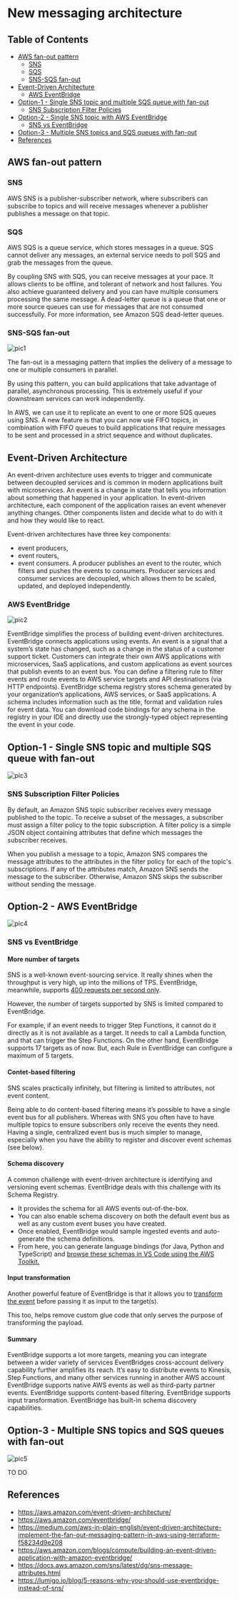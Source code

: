# New messaging architecture

## Table of Contents
- [AWS fan-out pattern](#aws-fan-out-pattern)
    - [SNS](#sns)
    - [SQS](#sqs)
    - [SNS-SQS fan-out](#sns-sqs-fan-out)
- [Event-Driven Architecture](#event-driven-architecture)
    - [AWS EventBridge](#aws-eventbridge)
- [Option-1 - Single SNS topic and multiple SQS queue with fan-out](#option-1---single-sns-topic-and-multiple-sqs-queue-with-fan-out)
    - [SNS Subscription Filter Policies](#sns-subscription-filter-policies)
- [Option-2 - Single SNS topic with AWS EventBridge](#option-2---aws-eventbridge)
    - [SNS vs EventBridge](#sns-vs-eventbridge)
- [Option-3 - Multiple SNS topics and SQS queues with fan-out](#option-3---multiple-sns-topics-and-sqs-queues-with-fan-out)
- [References](#references)

## AWS fan-out pattern

### SNS
AWS SNS is a publisher-subscriber network, where subscribers can subscribe to topics and will receive messages whenever a publisher publishes a message on that topic.

### SQS
AWS SQS is a queue service, which stores messages in a queue. SQS cannot deliver any messages, an external service needs to poll SQS and grab the messages from the queue.

By coupling SNS with SQS, you can receive messages at your pace. It allows clients to be offline, and tolerant of network and host failures. You also achieve guaranteed delivery and you can have multiple consumers processing the same message.
A dead-letter queue is a queue that one or more source queues can use for messages that are not consumed successfully. For more information, see Amazon SQS dead-letter queues.

### SNS-SQS fan-out

![pic1](./diagrams/sns-sqs-fanout.png)

The fan-out is a messaging pattern that implies the delivery of a message to one or multiple consumers in parallel.

By using this pattern, you can build applications that take advantage of parallel, asynchronous processing. This is extremely useful if your downstream services can work independently.

In AWS, we can use it to replicate an event to one or more SQS queues using SNS. A new feature is that you can now use FIFO topics, in combination with FIFO queues to build applications that require messages to be sent and processed in a strict sequence and without duplicates.

## Event-Driven Architecture 

An event-driven architecture uses events to trigger and communicate between decoupled services and is common in modern applications built with microservices. 
An event is a change in state that tells you information about something that happened in your application. In event-driven architecture, each component of the application raises an event whenever anything changes. Other components listen and decide what to do with it and how they would like to react.

Event-driven architectures have three key components: 
- event producers, 
- event routers, 
- event consumers. 
A producer publishes an event to the router, which filters and pushes the events to consumers. Producer services and consumer services are decoupled, which allows them to be scaled, updated, and deployed independently.

### AWS EventBridge

![pic2](./diagrams/aws-EventBridge_How-it-works.png)

EventBridge simplifies the process of building event-driven architectures. 
EventBridge connects applications using events. An event is a signal that a system’s state has changed, such as a change in the status of a customer support ticket. Customers can integrate their own AWS applications with microservices, SaaS applications, and custom applications as event sources that publish events to an event bus. You can define a filtering rule to filter events and route events to AWS service targets and API destinations (via HTTP endpoints). EventBridge schema registry stores schema generated by your organization’s applications, AWS services, or SaaS applications. A schema includes information such as the title, format and validation rules for event data. You can download code bindings for any schema in the registry in your IDE and directly use the strongly-typed object representing the event in your code.

## Option-1 - Single SNS topic and multiple SQS queue with fan-out

![pic3](./diagrams/tre-exchange-messages-option1.png)

### SNS Subscription Filter Policies

By default, an Amazon SNS topic subscriber receives every message published to the topic. To receive a subset of the messages, a subscriber must assign a filter policy to the topic subscription. A filter policy is a simple JSON object containing attributes that define which messages the subscriber receives.

When you publish a message to a topic, Amazon SNS compares the message attributes to the attributes in the filter policy for each of the topic's subscriptions. If any of the attributes match, Amazon SNS sends the message to the subscriber. Otherwise, Amazon SNS skips the subscriber without sending the message.

## Option-2 - AWS EventBridge 

![pic4](./diagrams/tre-exchange-messages-option2.png)

### SNS vs EventBridge

#### More number of targets

SNS is a well-known event-sourcing service. It really shines when the throughput is very high, up into the millions of TPS. EventBridge, meanwhile, supports [400 requests per second only](https://docs.aws.amazon.com/eventbridge/latest/userguide/eb-quota.html). 

However, the number of targets supported by SNS is limited compared to EventBridge.

For example, if an event needs to trigger Step Functions, it cannot do it directly as it is not available as a target. It needs to call a Lambda function, and that can trigger the Step Functions. On the other hand, EventBridge supports 17 targets as of now. But, each Rule in EventBridge can configure a maximum of 5 targets.

#### Contet-based filtering
SNS scales practically infinitely, but filtering is limited to attributes, not event content. 

Being able to do content-based filtering means it’s possible to have a single event bus for all publishers. Whereas with SNS you often have to have multiple topics to ensure subscribers only receive the events they need. Having a single, centralized event bus is much simpler to manage, especially when you have the ability to register and discover event schemas (see below).

#### Schema discovery

A common challenge with event-driven architecture is identifying and versioning event schemas. EventBridge deals with this challenge with its Schema Registry.

- It provides the schema for all AWS events out-of-the-box.
- You can also enable schema discovery on both the default event bus as well as any custom event buses you have created.
- Once enabled, EventBridge would sample ingested events and auto-generate the schema definitions.
- From here, you can generate language bindings (for Java, Python and TypeScript) and [browse these schemas in VS Code using the AWS Toolkit.](https://docs.aws.amazon.com/toolkit-for-vscode/latest/userguide/eventbridge-schemas.html)

#### Input transformation

Another powerful feature of EventBridge is that it allows you to [transform the event](https://docs.aws.amazon.com/eventbridge/latest/userguide/eb-input-transformer-tutorial.html) before passing it as input to the target(s).

This too, helps remove custom glue code that only serves the purpose of transforming the payload.

#### Summary

EventBridge supports a lot more targets, meaning you can integrate between a wider variety of services
EventBridges cross-account delivery capability further amplifies its reach. It’s easy to distribute events to Kinesis, Step Functions, and many other services running in another AWS account
EventBridge supports native AWS events as well as third-party partner events.
EventBridge supports content-based filtering.
EventBridge supports input transformation.
EventBridge has built-in schema discovery capabilities.


## Option-3 - Multiple SNS topics and SQS queues with fan-out

![pic5](./diagrams/tre-exchange-messages-option3.png)

TO DO

## References

- https://aws.amazon.com/event-driven-architecture/
- https://aws.amazon.com/eventbridge/
- https://medium.com/aws-in-plain-english/event-driven-architecture-implement-the-fan-out-messaging-pattern-in-aws-using-terraform-f58234d9e208
- https://aws.amazon.com/blogs/compute/building-an-event-driven-application-with-amazon-eventbridge/
- https://docs.aws.amazon.com/sns/latest/dg/sns-message-attributes.html
- https://lumigo.io/blog/5-reasons-why-you-should-use-eventbridge-instead-of-sns/

